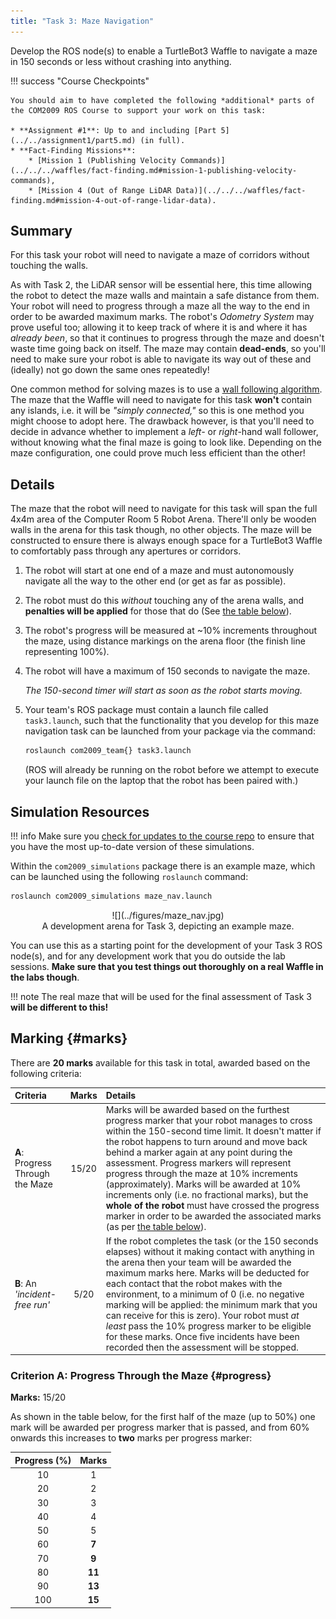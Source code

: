```yaml
---  
title: "Task 3: Maze Navigation"  
---  
```


Develop the ROS node(s) to enable a TurtleBot3 Waffle to navigate a maze in 150 seconds or less without crashing into anything.

!!! success "Course Checkpoints"
    
    You should aim to have completed the following *additional* parts of the COM2009 ROS Course to support your work on this task: 

    * **Assignment #1**: Up to and including [Part 5](../../assignment1/part5.md) (in full).
    * **Fact-Finding Missions**:
        * [Mission 1 (Publishing Velocity Commands)](../../../waffles/fact-finding.md#mission-1-publishing-velocity-commands),
        * [Mission 4 (Out of Range LiDAR Data)](../../../waffles/fact-finding.md#mission-4-out-of-range-lidar-data).

## Summary

For this task your robot will need to navigate a maze of corridors without touching the walls.

As with Task 2, the LiDAR sensor will be essential here, this time allowing the robot to detect the maze walls and maintain a safe distance from them. Your robot will need to progress through a maze all the way to the end in order to be awarded maximum marks. The robot's *Odometry System* may prove useful too; allowing it to keep track of where it is and where it has *already been*, so that it continues to progress through the maze and doesn't waste time going back on itself. The maze may contain **dead-ends**, so you'll need to make sure your robot is able to navigate its way out of these and (ideally) not go down the same ones repeatedly!

One common method for solving mazes is to use a [wall following algorithm](https://en.wikipedia.org/wiki/Maze-solving_algorithm#Wall_follower). The maze that the Waffle will need to navigate for this task **won't** contain any islands, i.e. it will be *"simply connected,"* so this is one method you might choose to adopt here. The drawback however, is that you'll need to decide in advance whether to implement a *left-* or *right*-hand wall follower, without knowing what the final maze is going to look like. Depending on the maze configuration, one could prove much less efficient than the other!

## Details

The maze that the robot will need to navigate for this task will span the full 4x4m area of the Computer Room 5 Robot Arena. There'll only be wooden walls in the arena for this task though, no other objects. The maze will be constructed to ensure there is always enough space for a TurtleBot3 Waffle to comfortably pass through any apertures or corridors.

1. The robot will start at one end of a maze and must autonomously navigate all the way to the other end (or get as far as possible).
1. The robot must do this *without* touching any of the arena walls, and **penalties will be applied** for those that do (See [the table below](#marks)).
1. The robot's progress will be measured at ~10% increments throughout the maze, using distance markings on the arena floor (the finish line representing 100%).
1. The robot will have a maximum of 150 seconds to navigate the maze. 

    *The 150-second timer will start as soon as the robot starts moving.*

    <a name="launch"></a>

1. Your team's ROS package must contain a launch file called `task3.launch`, such that the functionality that you develop for this maze navigation task can be launched from your package via the command:
  
    ```bash
    roslaunch com2009_team{} task3.launch
    ```
  
    (ROS will already be running on the robot before we attempt to execute your launch file on the laptop that the robot has been paired with.)

## Simulation Resources

!!! info 
    Make sure you [check for updates to the course repo](../../../extras/tuos-ros.md#updating) to ensure that you have the most up-to-date version of these simulations.

Within the `com2009_simulations` package there is an example maze, which can be launched using the following `roslaunch` command:

```bash
roslaunch com2009_simulations maze_nav.launch
```

<center>
<figure markdown>
  ![](../figures/maze_nav.jpg)
  <figcaption>A development arena for Task 3, depicting an example maze.</figcaption>
</figure>
</center>

 You can use this as a starting point for the development of your Task 3 ROS node(s), and for any development work that you do outside the lab sessions. **Make sure that you test things out thoroughly on a real Waffle in the labs though**. 

!!! note
    The real maze that will be used for the final assessment of Task 3 **will be different to this!**
    <!-- 1. Corners in the final maze won't necessarily all be at right angles like they are in the simulation: some may be acute or obtuse! -->

## Marking {#marks}

There are **20 marks** available for this task in total, awarded based on the following criteria:

<center>

| Criteria | Marks | Details |
| :--- | :---: | :--- |
| **A**: Progress Through the Maze | 15/20 | Marks will be awarded based on the furthest progress marker that your robot manages to cross within the 150-second time limit. It doesn't matter if the robot happens to turn around and move back behind a marker again at any point during the assessment. Progress markers will represent progress through the maze at 10% increments (approximately). Marks will be awarded at 10% increments only (i.e. no fractional marks), but the **whole of the robot** must have crossed the progress marker in order to be awarded the associated marks (as per [the table below](#progress)).  |
| **B**: An *'incident-free run'* | 5/20 | If the robot completes the task (or the 150 seconds elapses) without it making contact with anything in the arena then your team will be awarded the maximum marks here. Marks will be deducted for each contact that the robot makes with the environment, to a minimum of 0 (i.e. no negative marking will be applied: the minimum mark that you can receive for this is zero). Your robot must *at least* pass the 10% progress marker to be eligible for these marks. Once five incidents have been recorded then the assessment will be stopped. |

</center>

### Criterion A: Progress Through the Maze {#progress}

**Marks:** 15/20

As shown in the table below, for the first half of the maze (up to 50%) one mark will be awarded per progress marker that is passed, and from 60% onwards this increases to **two** marks per progress marker:

<center>

| Progress (%) | Marks |
| :---: | :---: |
|   10  |   1  |
|   20  |   2  |
|   30  |   3  |
|   40  |   4  |
|   50  |   5  |
|   60  | **7** |
|   70  | **9** |
|   80  | **11** |
|   90  | **13** |
|  100  | **15** |

</center>